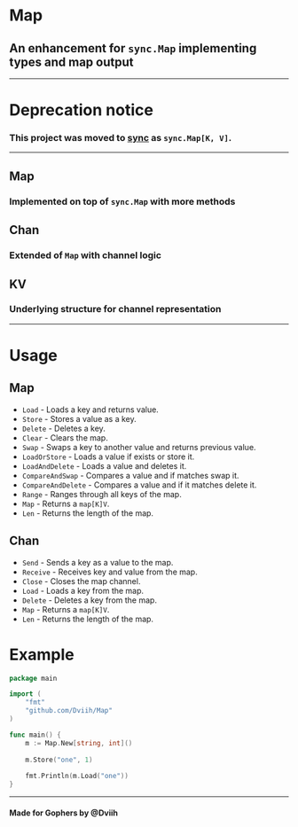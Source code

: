 # Map

## An enhancement for `sync.Map` implementing types and map output

---

# Deprecation notice
### This project was moved to [sync](https://github.com/Dviih/sync) as `sync.Map[K, V]`.

---

## Map
### Implemented on top of `sync.Map` with more methods

## Chan
### Extended of `Map` with channel logic

## KV
### Underlying structure for channel representation

---

# Usage

## Map
- `Load` - Loads a key and returns value.
- `Store` - Stores a value as a key.
- `Delete` - Deletes a key.
- `Clear` - Clears the map.
- `Swap` - Swaps a key to another value and returns previous value.
- `LoadOrStore` - Loads a value if exists or store it.
- `LoadAndDelete` - Loads a value and deletes it.
- `CompareAndSwap` - Compares a value and if matches swap it.
- `CompareAndDelete` - Compares a value and if it matches delete it.
- `Range` - Ranges through all keys of the map.
- `Map` - Returns a `map[K]V`.
- `Len` - Returns the length of the map.

## Chan
- `Send` - Sends a key as a value to the map.
- `Receive` - Receives key and value from the map.
- `Close` - Closes the map channel.
- `Load` - Loads a key from the map.
- `Delete` - Deletes a key from the map.
- `Map` - Returns a `map[K]V`.
- `Len` - Returns the length of the map.

# Example
```go
package main

import (
	"fmt"
	"github.com/Dviih/Map"
)

func main() {
	m := Map.New[string, int]()
	
	m.Store("one", 1)
	
	fmt.Println(m.Load("one"))
}
```

---
#### Made for Gophers by @Dviih
